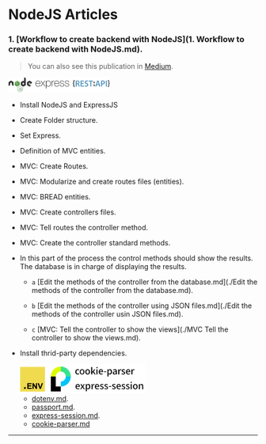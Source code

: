 # NodeJS Articles



### 1. [Workflow to create backend with NodeJS](1. Workflow to create backend with NodeJS.md).

> You can also see this publication in [Medium](https://jpdevm.medium.com/workflow-to-create-backend-with-nodejs-b2ec0efd78d0).

<img src="Images_docs/1. Workflow to create backend with NodeJS/frameworks_logos.png" alt="frameworks_logos" style="zoom:20%;" />

- Install NodeJS and ExpressJS

- Create Folder structure.

- Set Express.

- Definition of MVC entities.

- MVC: Create Routes.

- MVC: Modularize and create routes files (entities).

- MVC: BREAD entities.

- MVC: Create controllers files.

- MVC: Tell routes the controller method.

- MVC: Create the controller standard methods.

- In this part of the process the control methods should show the results. The database is in charge of displaying the results.

  - `a`  [Edit the methods of the controller from the database.md](./Edit the methods of the controller from the database.md).

  - `b` [Edit the methods of the controller using JSON files.md](./Edit the methods of the controller usin JSON files.md).

  - `c` [MVC: Tell the controller to show the views](./MVC Tell the controller to show the views.md).

- Install thrid-party dependencies.

  <img src="Images_docs/1. Workflow to create backend with NodeJS/Thrid-party-dependencies-logos.png" alt="Thrid-party-dependencies-logos" style="zoom:25%;" />

  - [dotenv.md](./dotenv.md). 
  - [passport.md](./passport.md).
  - [express-session.md](./express-session).
  - [cookie-parser.md](./cookie-parser.md)

----

